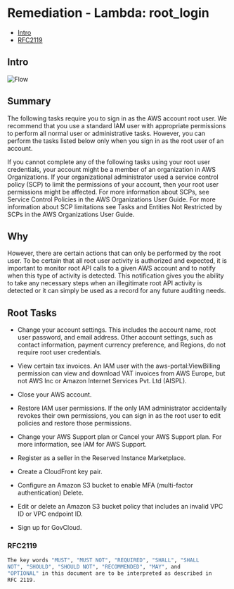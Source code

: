 # Remediation - Lambda: root_login

- [Intro](#intro)
- [RFC2119](#rfc2119)

## Intro

![Flow](../../../assets/remediations/LambdaRemediations/LoginRoot.png)

## Summary

The following tasks require you to sign in as the AWS account root user. We
recommend that you use a standard IAM user with appropriate permissions
to perform all normal user or administrative tasks. However, you can perform
the tasks listed below only when you sign in as the root user of an account.

If you cannot complete any of the following tasks using your root user
credentials, your account might be a member of an organization in AWS
Organizations. If your organizational administrator used a service control
policy (SCP) to limit the permissions of your account, then your root user
permissions might be affected. For more information about SCPs, see Service
Control Policies in the AWS Organizations User Guide. For more information
about SCP limitations see Tasks and Entities Not Restricted by SCPs in the
AWS Organizations User Guide.

## Why

However, there are certain actions that can only be performed by the root
user. To be certain that all root user activity is authorized and expected,
it is important to monitor root API calls to a given AWS account and to
notify when this type of activity is detected. This notification gives you
the ability to take any necessary steps when an illegitimate root API
activity is detected or it can simply be used as a record for any future
auditing needs.

## Root Tasks

- Change your account settings. This includes the account name, root user
  password, and email address. Other account settings, such as contact
  information, payment currency preference, and Regions, do
  not require root user credentials.

- View certain tax invoices. An IAM user with the aws-portal:ViewBilling
  permission can view and download VAT invoices from AWS Europe, but not
  AWS Inc or Amazon Internet Services Pvt. Ltd (AISPL).

- Close your AWS account.

- Restore IAM user permissions. If the only IAM administrator accidentally
  revokes their own permissions, you can sign in as the root user to edit
  policies and restore those permissions.

- Change your AWS Support plan or Cancel your AWS Support plan. For more information,
  see IAM for AWS Support.

- Register as a seller in the Reserved Instance Marketplace.

- Create a CloudFront key pair.

- Configure an Amazon S3 bucket to enable MFA (multi-factor authentication) Delete.

- Edit or delete an Amazon S3 bucket policy that includes an invalid VPC ID or
  VPC endpoint ID.

- Sign up for GovCloud.

### RFC2119

```sh
The key words "MUST", "MUST NOT", "REQUIRED", "SHALL", "SHALL
NOT", "SHOULD", "SHOULD NOT", "RECOMMENDED", "MAY", and
"OPTIONAL" in this document are to be interpreted as described in
RFC 2119.
```
